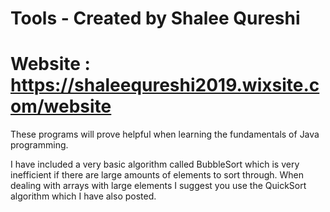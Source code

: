# Tools - Created by Shalee Qureshi 
# Website : https://shaleequreshi2019.wixsite.com/website
These programs will prove helpful when learning the fundamentals of Java programming.

I have included a very basic algorithm called BubbleSort which is very inefficient if there are large amounts of elements to sort through. When dealing with arrays with large elements I suggest you use the QuickSort algorithm which I have also posted.
